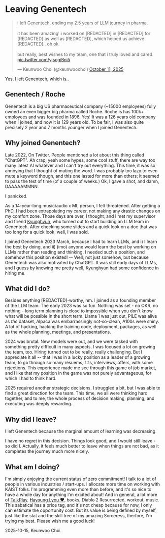 # Leaving Genentech

<blockquote class="twitter-tweet"><p lang="en" dir="ltr">i left Genentech, ending my 2.5 years of LLM journey in pharma. <br><br>it has been amazing! i worked on [REDACTED] in [REDACTED] for [REDACTED] as well as [REDACTED], which helped us achieve [REDACTED].. oh ok.<br><br>but really, best wishes to my team, one that i truly loved and cared. <a href="https://t.co/yjsogjBni5">pic.twitter.com/yjsogjBni5</a></p>&mdash; Keunwoo Choi (@keunwoochoi) <a href="https://twitter.com/keunwoochoi/status/1977032429715308851?ref_src=twsrc%5Etfw">October 11, 2025</a></blockquote> <script async src="https://platform.twitter.com/widgets.js" charset="utf-8"></script>


Yes, I left Genentech, which is..

## Genentech / Roche

Genentech is a big US pharmaceutical company (~15000 employees) fully owned an even bigger big pharma called Roche. Roche is has 100k+ employees and was founded in 1896. Yes! It was a 126 years old company when I joined, and now it is 129 years old. To be fair, I was also quite precisely 2 year and 7 months younger when I joined Genentech.

## Why joined Genentech?

Late 2022, On Twitter. People mentioned a lot about this thing called "ChatGPT". Ah crap, yeah some hypes, some cool stuff, there are way too many latest AI whatever and I can't try out everything. This time, it was so annoying that I thought of muting the word. I was probably too lazy to even mute a keyword though, and this one lasted for more than others; it seemed to pass the test of time (of a couple of weeks.) Ok, I gave a shot, and damn, DAAAAAMMNN. 

I panicked. 

As a 14-year-long music/audio x ML person, I felt threatened. After getting a PhD, I had been extrapolating my career, not making any drastic changes on my comfort zone. Those days are over, I thought, and I met my supervisor and friend [Kyunghyun](https://kyunghyuncho.me), who turned out to start building an LLM team in Genentech. After checking some slides and a quick look on a doc that was too long for a quick look, well, I was sold. 

I joined Genentech 2023 March, because I had to learn LLMs, and i) I learn the best by doing, and ii) (imo) anyone would learn the best by working on LLMs rather than reading and thinking. I needed such a position, and somehow this position existed! -- Well, not just somehow, but because Genentech was also motivated by ChatGPT. It was still early days of LLMs, and I guess by knowing me pretty well, Kyunghyun had some confidence in hiring me. 


## What did I do?

Besides anything [REDACTED]-worthy, hm. I joined as a founding member of the LLM team. The early 2023 was so fun. Nothing was set - no OKR, no nothing - long term planning is close to impossible when you don't know what will be possible in the short term. Llama 1 was just out, PILE was alive as *the* dataset, Alpaca was embarrassingly not-so-clean, A100s were shiny. A lot of hacking, hacking the training code, deployment, packages, as well as the whole planning, meetings, and presentations.

2024 was brutal. New models were out, and we were tasked with something pretty difficult in many aspects. I was focused a lot on growing the team, too. Hiring turned out to be really, really challenging. But I appreciate it all -- that I was in a lucky position as a leader of a growing team, to go through so many resuems, 1:1s, interviews, offers, with some rejections. This experience made me see through this game of job market, and I like that my position in the game was not purely advantageous, for which I had to think hard. 

2025 required another strategic decisions. I struggled a bit, but I was able to find a great direction for the team. This time, we all were thinking hard together, and to me, the whole process of decision making, planning, and executing was deeply rewarding. 

## Why did I leave?

I left Genentech because the marginal amount of learning was decreasing.

I have no regret in this decision. Things look good, and I would still leave - so did I. Actually, it feels much better to leave when things are not bad, as it completes the journey much more nicely. 


## What am I doing?

I'm simply enjoying the current status of zero commitment! I talk to a lot of people in various industries / start-ups. I allocate more time on working with KAIST folks. I'm programming even more than before, and it's so nice to have a whole day for anything I'm excited about! And in general, a lot more of [TalkPlay](https://talkpl.ai), [Hayoung Lyou ❤️](https://www.hayounglyou.com), books, Diablo 2 Resurrected, workout, music. This sabatical has a price tag, and it's not cheap because for now, I only can estimate the opportunity cost. But its value is being defined by myself, just like the stat and the skill tree of my amazing Sorceress, therfore, I'm trying my best. Please wish me a good luck! 


2025-10-15, Keunwoo Choi.